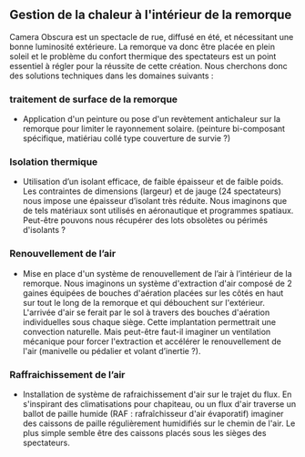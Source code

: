 ## Gestion de la chaleur à l'intérieur de la remorque

Camera Obscura est un spectacle de rue, diffusé en été, et nécessitant une bonne luminosité extérieure. La remorque va donc être placée en plein soleil et le problème du confort thermique des spectateurs est un point essentiel à régler pour la réussite de cette création. Nous cherchons donc des solutions techniques dans les domaines suivants :

### traitement de surface de la remorque
- Application d'un peinture ou pose d'un revètement antichaleur sur la remorque pour limiter le rayonnement solaire. (peinture bi-composant spécifique, matiériau collé type couverture de survie ?)

### Isolation thermique
- Utilisation d’un isolant efficace, de faible épaisseur et de faible poids. Les contraintes de dimensions (largeur) et de jauge (24 spectateurs) nous impose une épaisseur d’isolant très réduite. Nous imaginons que de tels matériaux sont utilisés en aéronautique et programmes spatiaux. Peut-être pouvons nous récupérer des lots obsolètes ou périmés d'isolants ?

### Renouvellement de l’air
- Mise en place d'un système de renouvellement de l’air à l’intérieur de la remorque. Nous imaginons un système d'extraction d'air composé de 2 gaines équipées de bouches d'aération placées sur les côtés en haut sur tout le long de la remorque et qui débouchent sur l'extérieur.
L'arrivée d'air se ferait par le sol à travers des bouches d'aération individuelles sous chaque siège.
Cette implantation permettrait une convection naturelle. Mais peut-être faut-il imaginer un ventilation mécanique pour forcer l'extraction et accélérer le renouvellement de l'air (manivelle ou pédalier et volant d’inertie ?).

### Raffraichissement de l’air

- Installation de système de rafraichissement d'air sur le trajet du flux. En s'inspirant des climatisations pour chapiteau, ou un flux d'air traverse un ballot de paille humide (RAF : rafraîchisseur d'air évaporatif) imaginer des caissons de paille régulièrement humidifiés sur le chemin de l'air. Le plus simple semble être des caissons placés sous les sièges des spectateurs.

